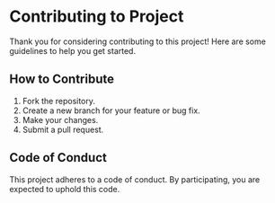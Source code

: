 # Contributing to Project

Thank you for considering contributing to this project! Here are some guidelines to help you get started.

## How to Contribute

1. Fork the repository.
2. Create a new branch for your feature or bug fix.
3. Make your changes.
4. Submit a pull request.

## Code of Conduct

This project adheres to a code of conduct. By participating, you are expected to uphold this code.

